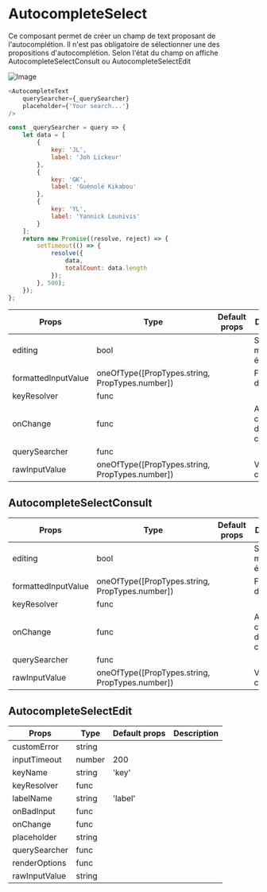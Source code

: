 # AutocompleteSelect

Ce composant permet de créer un champ de text proposant de l'autocomplétion. Il n'est pas obligatoire de sélectionner une des propositions d'autocomplétion.
Selon l'état du champ on affiche AutocompleteSelectConsult  ou AutocompleteSelectEdit

![Image](https://github.com/get-focus/focus-components/blob/develop/src/autocomplete-select/example/capture.png?raw=true)

```javascript
<AutocompleteText
    querySearcher={_querySearcher}
    placeholder={'Your search...'}
/>

const _querySearcher = query => {
    let data = [
        {
            key: 'JL',
            label: 'Joh Lickeur'
        },
        {
            key: 'GK',
            label: 'Guénolé Kikabou'
        },
        {
            key: 'YL',
            label: 'Yannick Lounivis'
        }
    ];
    return new Promise((resolve, reject) => {
        setTimeout(() => {
            resolve({
                data,
                totalCount: data.length
            });
        }, 500);
    });
};
```


| Props | Type | Default props | Description |
|---|---|---|---|
| editing | bool |  | Si on est en mode édition |
| formattedInputValue | oneOfType([PropTypes.string, PropTypes.number]) |  | Formatage du champ |
| keyResolver | func |  |  |
| onChange | func |  | Action au changement dans le champ |
| querySearcher | func |  |  |
| rawInputValue | oneOfType([PropTypes.string, PropTypes.number]) |  | Valeur du champ |


## AutocompleteSelectConsult

| Props | Type | Default props | Description |
|---|---|---|---|
| editing | bool |  | Si on est en mode édition |
| formattedInputValue | oneOfType([PropTypes.string, PropTypes.number]) |  | Formatage du champ |
| keyResolver | func |  |  |
| onChange | func |  | Action au changement dans le champ |
| querySearcher | func |  |  |
| rawInputValue | oneOfType([PropTypes.string, PropTypes.number]) |  | Valeur du champ |


## AutocompleteSelectEdit

| Props | Type | Default props | Description |
|---|---|---|---|
| customError | string |  |  |
| inputTimeout | number | 200 |  |
| keyName | string | 'key' |  |
| keyResolver | func |  |  |
| labelName | string | 'label' |  |
| onBadInput | func |  |  |
| onChange | func |  |  |
| placeholder | string |  |  |
| querySearcher | func |  |  |
| renderOptions | func |  |  |
| rawInputValue | string |  |  |
